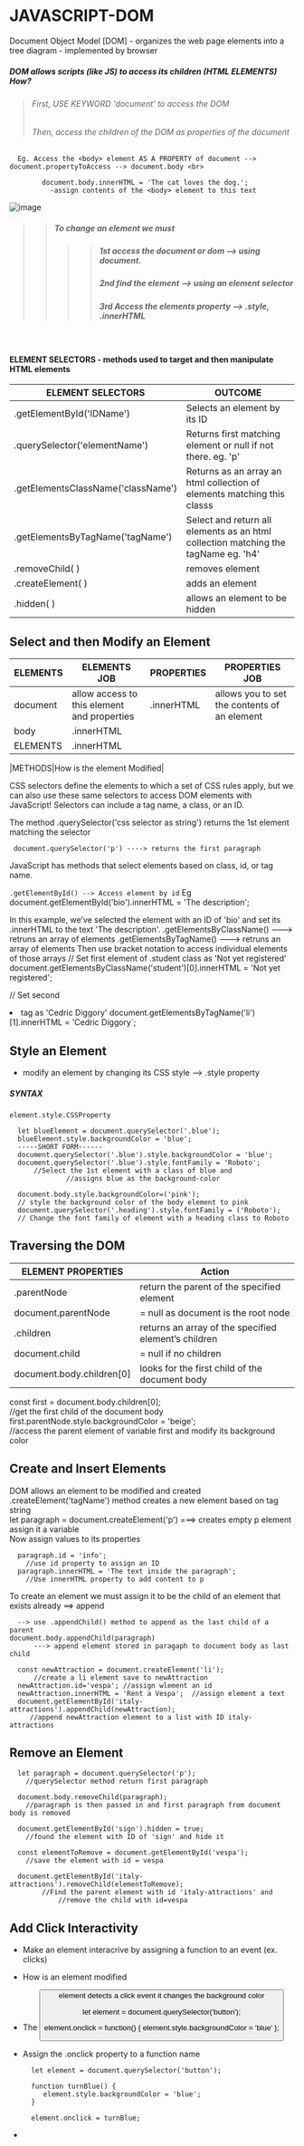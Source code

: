 # JAVASCRIPT-DOM

Document Object Model [DOM] - organizes the web page elements into a tree diagram
                            - implemented by browser
                            
##### DOM allows scripts (like JS) to access its children (HTML ELEMENTS) How?<br>
>###### First, USE KEYWORD 'document' to access the DOM
>###### Then, access the children of the DOM as properties of the document

      Eg. Access the <body> element AS A PROPERTY of document --> document.propertyToAccess --> document.body <br>
      
            document.body.innerHTML = 'The cat loves the dog.';
              -assign contents of the <body> element to this text

![image](https://github.com/nafizjiwa/JAVASCRIPT-DOM/assets/56348190/81e4a279-6378-48f8-a26b-be8cb06f0cb1)
<BR>

>>##### To change an element we must
>>>>#####                              1st access the document or dom --> using document.
>>>>#####                              2nd find the element --> using an element selector
>>>>#####                              3rd Access the elements property --> .style, .innerHTML
<br>

#### ELEMENT SELECTORS - methods used to target and then manipulate HTML elements
                        
|ELEMENT SELECTORS | OUTCOME|
|----|----|
|.getElementById('IDName')| Selects an element by its ID|
|.querySelector('elementName')| Returns first matching element or null if not there. eg. 'p'|
|.getElementsClassName('className')| Returns as an array an html collection of elements matching this classs |
|.getElementsByTagName('tagName')|Select and return all elements as an html collection matching the tagName eg. 'h4'|
|.removeChild( )|removes element|
|.createElement( )|adds an element|
|.hidden( )| allows an element to be hidden|


## Select and then Modify an Element

|ELEMENTS| ELEMENTS JOB | PROPERTIES | PROPERTIES JOB |
|----|----|----|----|
|document| allow access to this element and properties| .innerHTML| allows you to set the contents of an element |
|body| .innerHTML|||
|ELEMENTS| .innerHTML|||

|METHODS|How is the element Modified|


CSS selectors define the elements to which a set of CSS rules apply, but we can also use these same selectors to access DOM elements with JavaScript! Selectors can include a tag name, a class, or an ID.

The method .querySelector('css selector as string') returns the 1st element matching the selector

     document.querySelector('p') ----> returns the first paragraph

JavaScript has methods that select elements based on class, id, or tag name.

`.getElementById() --> Access element by id`
Eg document.getElementById('bio').innerHTML = 'The description';<br>

In this example, we’ve selected the element with an ID of 'bio' and set its .innerHTML to the text 'The description'.
.getElementsByClassName() ---> retruns an array of elements
.getElementsByTagName() ---> retruns an array of elements
Then use bracket notation to access individual elements of those arrays
// Set first element of .student class as 'Not yet registered'
  document.getElementsByClassName('student')[0].innerHTML = 'Not yet registered';

// Set second <li> tag as 'Cedric Diggory'
  document.getElementsByTagName('li')[1].innerHTML = 'Cedric Diggory`;

## Style an Element
- modify an element by changing its CSS style --> .style property<br>
##### SYNTAX
`element.style.CSSProperty`<br>

      let blueElement = document.querySelector('.blue');
      blueElement.style.backgroundColor = 'blue';
      -----SHORT FORM------
      document.querySelector('.blue').style.backgroundColor = 'blue';
      document.querySelector('.blue').style.fontFamily = 'Roboto';
          //Select the 1st element with a class of blue and 
                  //assigns blue as the background-color

      document.body.style.backgroundColor=('pink');
      // style the background color of the body element to pink
      document.querySelector('.heading').style.fontFamily = ('Roboto');
      // Change the font family of element with a heading class to Roboto

## Traversing the DOM
|ELEMENT PROPERTIES| Action |
|-------| ----- |
|.parentNode| return the parent of the specified element|
|document.parentNode | = null as document is the root node|
|.children | returns an array of the specified element’s children|
|document.child | = null if no children |
|document.body.children[0]|looks for the first child of the document body|

const first = document.body.children[0];    
    //get the first child of the document body
first.parentNode.style.backgroundColor = 'beige';    
    //access the parent element of variable first and modify its background color

## Create and Insert Elements 
DOM allows an element to be modified and created <br>
    .createElement('tagName') method creates a new element based on tag string <br>
let paragraph = document.createElement('p') ===> creates empty p element assign it a variable<br>
Now assign values to its properties<br>

      paragraph.id = 'info';         
        //use id property to assign an ID
      paragraph.innerHTML = 'The text inside the paragraph'; 
        //Use innerHTML property to add content to p

To create an element we must assign it to be the child of an element that exists already ==> append

      --> use .appendChild() method to append as the last child of a parent
    document.body.appendChild(paragraph) 
          ---> append element stored in paragaph to document body as last child

      const newAttraction = document.createElement('li');
          //create a li element save to newAttraction
      newAttraction.id='vespa'; //assign wlement an id
      newAttraction.innerHTML = 'Rent a Vespa';  //assign element a text 
      document.getElementById('italy-attractions').appendChild(newAttraction);
         //append newAttraction element to a list with ID italy-attractions
         
## Remove an Element 

      let paragraph = document.querySelector('p');
        //querySelector method return first paragraph
        
      document.body.removeChild(paragraph);
        //paragraph is then passed in and first paragraph from document body is removed

      document.getElementById('sign').hidden = true;
        //found the element with ID of 'sign' and hide it

      const elementToRemove = document.getElementById('vespa');
        //save the element with id = vespa
        
      document.getElementById('italy-attractions').removeChild(elementToRemove);
            //Find the parent element with id 'italy-attractions' and 
                //remove the child with id=vespa


## Add Click Interactivity

- Make an element interacrive by assigning a function to an event (ex. clicks)
- How is an element modified
- The <button> element detects  a click event it changes the background color

   let element = document.querySelector('button');

    element.onclick = function() { 
      element.style.backgroundColor = 'blue' 
      };
  
- Assign the .onclick property to a function name

        let element = document.querySelector('button');
        
        function turnBlue() {
           element.style.backgroundColor = 'blue';
        }
        
        element.onclick = turnBlue;
-  
